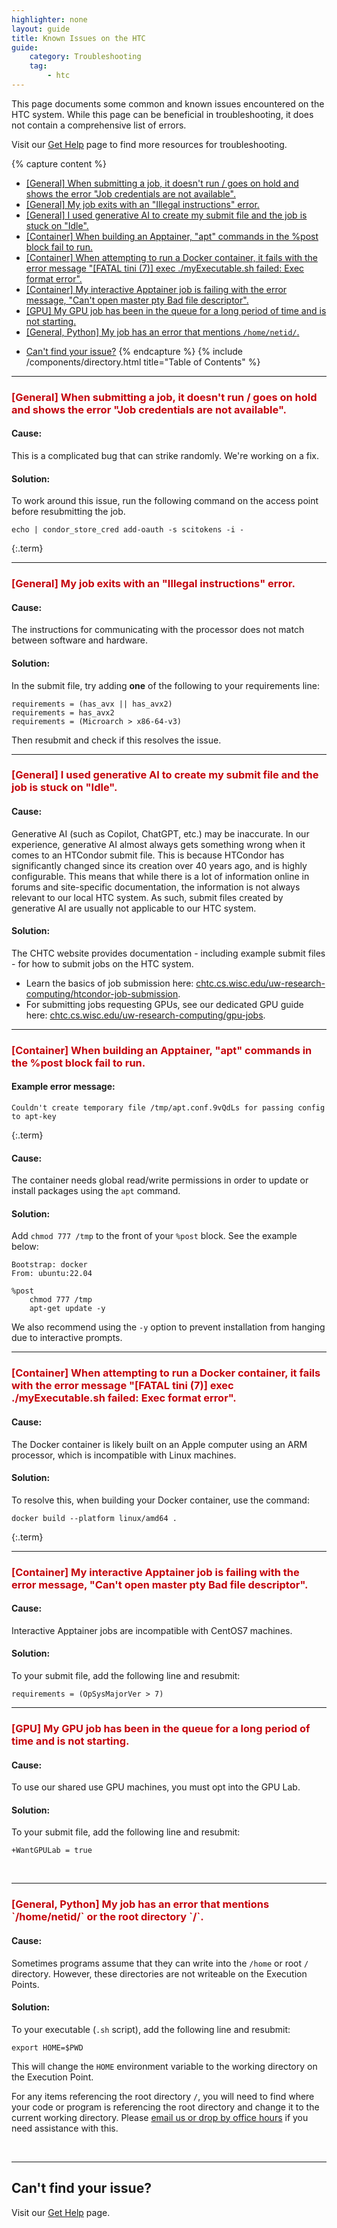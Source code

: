 ```yaml
---
highlighter: none
layout: guide
title: Known Issues on the HTC
guide:
    category: Troubleshooting
    tag:
        - htc
---
```


This page documents some common and known issues encountered on the HTC system. While this page can be beneficial in troubleshooting, it does not contain a comprehensive list of errors.

Visit our [Get Help](get-help) page to find more resources for troubleshooting.

{% capture content %}
   * [[General] When submitting a job, it doesn't run / goes on hold and shows the error "Job credentials are not available".](#general-when-submitting-a-job-it-doesnt-run-goes-on-hold-and-shows-the-error-job-credentials-are-not-available)
   * [[General] My job exits with an "Illegal instructions" error.](#general-my-job-exits-with-an-illegal-instructions-error)
   * [[General] I used generative AI to create my submit file and the job is stuck on "Idle".](#general-i-used-generative-ai-to-create-my-submit-file-and-the-job-is-stuck-on-idle)
   * [[Container] When building an Apptainer, "apt" commands in the %post block fail to run.](#container-when-building-an-apptainer-apt-commands-in-the-post-block-fail-to-run)
   * [[Container] When attempting to run a Docker container, it fails with the error message "[FATAL tini (7)] exec ./myExecutable.sh failed: Exec format error".](#container-when-attempting-to-run-a-docker-container-it-fails-with-the-error-message-fatal-tini-7-exec-myexecutablesh-failed-exec-format-error)
   * [[Container] My interactive Apptainer job is failing with the error message, "Can't open master pty Bad file descriptor".](#container-my-interactive-apptainer-job-is-failing-with-the-error-message-cant-open-master-pty-bad-file-descriptor)
   * [[GPU] My GPU job has been in the queue for a long period of time and is not starting.](#gpu-my-gpu-job-has-been-in-the-queue-for-a-long-period-of-time-and-is-not-starting)
   * [[General, Python] My job has an error that mentions `/home/netid/`.](#general-python-my-job-has-an-error-that-mentions-homenetid)
- [Can't find your issue?](#cant-find-your-issue)
{% endcapture %}
{% include /components/directory.html title="Table of Contents" %}


<hr width="100%" size="2">

<h3 style="color:#c5050c" id="general-when-submitting-a-job-it-doesnt-run-goes-on-hold-and-shows-the-error-job-credentials-are-not-available">[General] When submitting a job, it doesn't run / goes on hold and shows the error "Job credentials are not available".</h3>

#### Cause:
This is a complicated bug that can strike randomly. We're working on a fix.
#### Solution:
To work around this issue, run the following command on the access point before resubmitting the job.
```
echo | condor_store_cred add-oauth -s scitokens -i -
```
{:.term}

<hr width="100%" size="2">

<h3 style="color:#c5050c" id="#general-my-job-exits-with-an-illegal-instructions-error">[General] My job exits with an "Illegal instructions" error.</h3>

#### Cause:
The instructions for communicating with the processor does not match between software and hardware.
#### Solution:
In the submit file, try adding **one** of the following to your requirements line:
```
requirements = (has_avx || has_avx2)
requirements = has_avx2
requirements = (Microarch > x86-64-v3)
```
Then resubmit and check if this resolves the issue.

<hr width="100%" size="2">

<h3 style="color:#c5050c" id="general-i-used-generative-ai-to-create-my-submit-file-and-the-job-is-stuck-on-idle">[General] I used generative AI to create my submit file and the job is stuck on "Idle".</h3>

#### Cause:
Generative AI (such as Copilot, ChatGPT, etc.) may be inaccurate. 
In our experience, generative AI almost always gets something wrong when it comes to an HTCondor submit file. 
This is because HTCondor has significantly changed since its creation over 40 years ago, and is highly configurable.
This means that while there is a lot of information online in forums and site-specific documentation, the information is not always relevant to our local HTC system.
As such, submit files created by generative AI are usually not applicable to our HTC system.
#### Solution:
The CHTC website provides documentation - including example submit files - for how to submit jobs on the HTC system. 

* Learn the basics of job submission here: [chtc.cs.wisc.edu/uw-research-computing/htcondor-job-submission](https://chtc.cs.wisc.edu/uw-research-computing/htcondor-job-submission).
* For submitting jobs requesting GPUs, see our dedicated GPU guide here: [chtc.cs.wisc.edu/uw-research-computing/gpu-jobs](https://chtc.cs.wisc.edu/uw-research-computing/gpu-jobs).

<hr width="100%" size="2">

<h3 style="color:#c5050c" id="containers-when-building-an-apptainer-apt-commands-in-the-post-block-fail-to-run">[Container] When building an Apptainer, "apt" commands in the %post block fail to run.</h3>

#### Example error message:
```
Couldn't create temporary file /tmp/apt.conf.9vQdLs for passing config to apt-key
```
{:.term}
#### Cause:
The container needs global read/write permissions in order to update or install packages using the `apt` command.
#### Solution:
Add `chmod 777 /tmp` to the front of your `%post` block. See the example below:
```
Bootstrap: docker
From: ubuntu:22.04

%post
    chmod 777 /tmp
    apt-get update -y
```
We also recommend using the `-y` option to prevent installation from hanging due to interactive prompts.


<hr width="100%" size="2">

<h3 style="color:#c5050c" id="containers-when-attempting-to-run-a-docker-container-it-fails-with-the-error-message-fatal-tini-7-exec-myexecutablesh-failed-exec-format-error">[Container] When attempting to run a Docker container, it fails with the error message "[FATAL tini (7)] exec ./myExecutable.sh failed: Exec format error".</h3>

#### Cause:
The Docker container is likely built on an Apple computer using an ARM processor, which is incompatible with Linux machines.
#### Solution:
To resolve this, when building your Docker container, use the command:
```
docker build --platform linux/amd64 .
```
{:.term}

<hr width="100%" size="2">

<h3 style="color:#c5050c" id="container-my-interactive-apptainer-job-is-failing-with-the-error-message-cant-open-master-pty-bad-file-descriptor">[Container] My interactive Apptainer job is failing with the error message, "Can't open master pty Bad file descriptor". </h3>

#### Cause:
Interactive Apptainer jobs are incompatible with CentOS7 machines.
#### Solution:
To your submit file, add the following line and resubmit:
```
requirements = (OpSysMajorVer > 7)
```

<hr width="100%" size="2">

<h3 style="color:#c5050c" id="gpus-my-gpu-job-has-been-in-the-queue-for-a-long-period-of-time-and-is-not-starting">[GPU] My GPU job has been in the queue for a long period of time and is not starting. </h3>

#### Cause:
To use our shared use GPU machines, you must opt into the GPU Lab.
#### Solution:
To your submit file, add the following line and resubmit:
```
+WantGPULab = true
```

<br>
<hr width="100%" size="2">

<h3 style="color:#c5050c" id="general-python-my-job-has-an-error-that-mentions-homenetid">[General, Python] My job has an error that mentions `/home/netid/` or the root directory `/`. </h3>

#### Cause:
Sometimes programs assume that they can write into the `/home` or root `/` directory. However, these directories are not writeable on the Execution Points.

#### Solution:
To your executable (`.sh` script), add the following line and resubmit:
```
export HOME=$PWD
```
This will change the `HOME` environment variable to the working directory on the Execution Point.

For any items referencing the root directory `/`, you will need to find where your code or program is referencing the root directory and change it to the current working directory. Please [email us or drop by office hours](get-help) if you need assistance with this.

<br>
<hr width="100%" size="2">


## Can't find your issue?
Visit our [Get Help](get-help) page.
